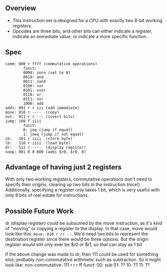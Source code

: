 ## Overview
- This instruction set is designed for a CPU with exactly two 8-bit working registers.
- Opcodes are three bits, and other bits can either indicate a register, indicate an immediate value, or indicate a more specific function.

## Spec
```
comm: 000 r ffff (commutative operations)
        funct:
        0000: zero (set to 0)
        0010: and
        0011: nand
        0100: xor
        0101: xnor
        0110: or
        0111: nor
        1000: add
addi: 001 r r iii (add immediate)
move: 010 r ----  (copy)
not:  011 r r --- (invert bits)
jump: 100 f iiii
        funct:
        0: jeq (jump if equal)
        1: jneq (jump if not equal)
sb:   101 r iiii  (store byte)
lb:   110 r iiii  (load byte)
dr:   111 r ----  (display register)
noop: 001 0 0 000 (addi $r0, $r0, 0)
```

## Advantage of having just 2 registers
With only two working registers, commutative operations don't need to specify their origins, clearing up two bits in the instruction (nice!).
Additionally, specifying a register only takes 1 bit, which is very useful with only 8 bits of real estate for instructions.

## Possible Future Work
dr (display register) could be subsumed by the move instruction, as it's kind of "moving" or copying a register to the display.
In that case, move would look like this: `move: 010 r rr --`. We'd need two bits to represent the destination register since there would be three options. But the origin register would still only ever be $r0 or $r1, so that can stay as 1 bit

If the above change was made to dr, then 111 could be used for something else, probably non-commutative arithmetic such as subtraction.
So it might look like:
non-commutative: 111 r r r ff
        funct:
        00: sub
        01: ??
        10: ??
        11: ??